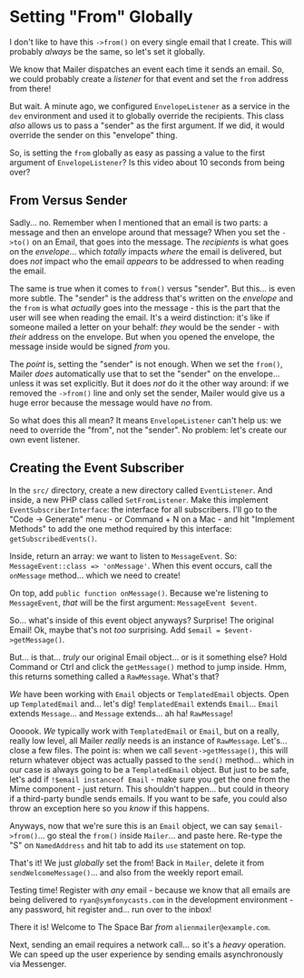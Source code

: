 # Setting "From" Globally

I don't like to have this `->from()` on every single email that I create.
This will probably *always* be the same, so let's set it globally.

We know that Mailer dispatches an event each time it sends an email. So, we
could probably create a *listener* for that event and set the `from` address
from there!

But wait. A minute ago, we configured `EnvelopeListener` as a service in the
`dev` environment and used it to globally override the recipients. This class
*also* allows us to pass a "sender" as the first argument. If we did, it would
override the sender on this "envelope" thing.

So, is setting the `from` globally as easy as passing a value to the first argument
of `EnvelopeListener`? Is this video about 10 seconds from being over?

## From Versus Sender

Sadly... no. Remember when I mentioned that an email is two parts: a message and
then an envelope around that message? When you set the `->to()` on an Email, that
goes into the message. The *recipients* is what goes on the *envelope*... which
*totally* impacts *where* the email is delivered, but does *not* impact who the
email *appears* to be addressed to when reading the email.

The same is true when it comes to `from()` versus "sender". But this... is even
more subtle. The "sender" is the address that's written on the *envelope* and
the `from` is what *actually* goes into the message - this is the part that
the user will see when reading the email. It's a weird distinction: it's like
if someone mailed a letter on your behalf: *they* would be the sender - with
*their* address on the envelope. But when you opened the envelope, the message
inside would be signed *from* you.

The *point* is, setting the "sender" is not enough. When we set the `from()`,
Mailer *does* automatically use that to set the "sender" on the envelope... unless
it was set explicitly. But it does *not* do it the other way around: if we removed
the `->from()` line and only set the sender, Mailer would give us a huge error
because the message would have *no* from.

So what does this all mean? It means `EnvelopeListener` can't help us: we need to
override the "from", not the "sender". No problem: let's create our own event
listener.

## Creating the Event Subscriber

In the `src/` directory, create a new directory called `EventListener`. And inside,
a new PHP class called `SetFromListener`. Make this implement
`EventSubscriberInterface`: the interface for all subscribers. I'll go to the
"Code -> Generate" menu - or Command + N on a Mac - and hit "Implement Methods"
to add the one method required by this interface: `getSubscribedEvents()`.

Inside, return an array: we want to listen to `MessageEvent`. So:
`MessageEvent::class => 'onMessage'`. When this event occurs, call the `onMessage`
method... which we need to create!

On top, add `public function onMessage()`. Because we're listening to
`MessageEvent`, *that* will be the first argument: `MessageEvent $event`.

So... what's inside of this event object anyways? Surprise! The original Email!
Ok, maybe that's not *too* surprising. Add `$email = $event->getMessage()`.

But... is that... *truly* our original Email object... or is it something else?
Hold Command or Ctrl and click the `getMessage()` method to jump inside. Hmm, this
returns something called a `RawMessage`. What's that?

*We* have been working with `Email` objects or `TemplatedEmail` objects. Open up
`TemplatedEmail` and... let's dig! `TemplatedEmail` extends `Email`... `Email`
extends `Message`... and `Message` extends... ah ha! `RawMessage`!

Oooook. *We* typically work with `TemplatedEmail` or `Email`, but on a really,
really low level, all Mailer *really* needs is an instance of `RawMessage`. Let's...
close a few files. The point is: when we call `$event->getMessage()`, this will
return whatever object was actually passed to the `send()` method... which in our
case is always going to be a `TemplatedEmail` object. But just to be safe, let's
add if `!$email instanceof Email` - make sure you get the one from the Mime
component - just return. This shouldn't happen... but could in theory if a
third-party bundle sends emails. If you want to be safe, you could also
throw an exception here so you *know* if this happens.

Anyways, now that we're sure this is an `Email` object, we can say `$email->from()`...
go steal the `from()` inside `Mailer`... and paste here. Re-type the "S" on
`NamedAddress` and hit tab to add its `use` statement on top.

That's it! We just *globally* set the from! Back in `Mailer`, delete it from
`sendWelcomeMessage()`... and also from the weekly report email.

Testing time! Register with *any* email - because we know that all emails are being
delivered to `ryan@symfonycasts.com` in the development environment - any password,
hit register and... run over to the inbox!

There it is! Welcome to The Space Bar *from* `alienmailer@example.com`.

Next, sending an email requires a network call... so it's a *heavy* operation.
We can speed up the user experience by sending emails asynchronously via Messenger.
